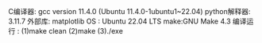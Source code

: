 C编译器: gcc version 11.4.0 (Ubuntu 11.4.0-1ubuntu1~22.04) 
python解释器: 3.11.7
外部库: matplotlib
 OS  : Ubuntu 22.04 LTS
make:GNU Make 4.3
编译运行 : (1)make clean (2)make (3)./exe